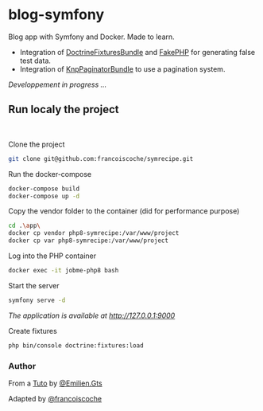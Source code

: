 # blog-symfony
Blog app with Symfony and Docker. Made to learn.

<!-- implentation de fixtures and fakerPHP -->
- Integration of [DoctrineFixturesBundle](https://symfony.com/bundles/DoctrineFixturesBundle/current/index.html) and [FakePHP](https://fakerphp.github.io/) for generating false test data.
- Integration of [KnpPaginatorBundle](https://github.com/KnpLabs/KnpPaginatorBundle) to use a pagination system.


*Developpement in progress ...*



## Run localy the project

&nbsp;

Clone the project

```bash
git clone git@github.com:francoiscoche/symrecipe.git
```
Run the docker-compose

```bash
docker-compose build
docker-compose up -d
```

Copy the vendor folder to the container (did for performance purpose)
```bash
cd .\app\
docker cp vendor php8-symrecipe:/var/www/project
docker cp var php8-symrecipe:/var/www/project
```

Log into the PHP container

```bash
docker exec -it jobme-php8 bash
```

Start the server

```bash
symfony serve -d
```
*The application is available at http://127.0.0.1:9000*


Create fixtures
```bash
php bin/console doctrine:fixtures:load
```

### Author

From a [Tuto](https://youtu.be/3K6oBiQK8aA) by [@Emilien.Gts](https://gitlab.com/Emilien.Gts)

Adapted by [@francoiscoche](https://github.com/francoiscoche)
